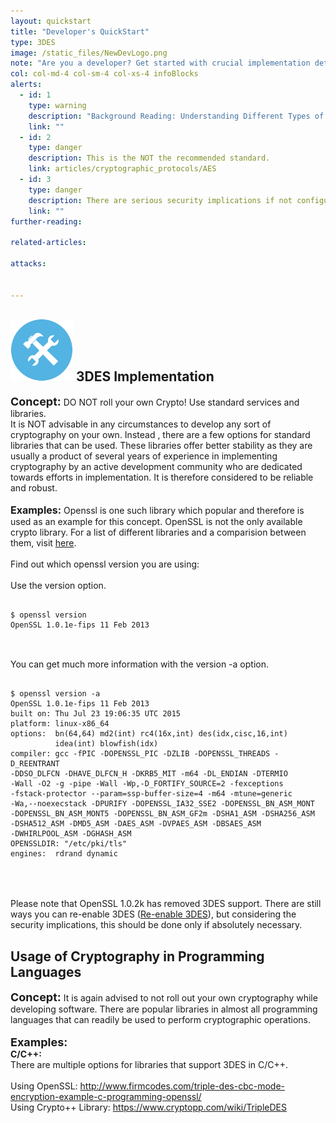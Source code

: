 ```yaml
---
layout: quickstart
title: "Developer's QuickStart"
type: 3DES
image: /static_files/NewDevLogo.png
note: "Are you a developer? Get started with crucial implementation details above."
col: col-md-4 col-sm-4 col-xs-4 infoBlocks
alerts:
  - id: 1
    type: warning
    description: "Background Reading: Understanding Different Types of Problems in Crypto."
    link: ""
  - id: 2
    type: danger
    description: This is the NOT the recommended standard.
    link: articles/cryptographic_protocols/AES
  - id: 3
    type: danger
    description: There are serious security implications if not configured properly!
    link: ""
further-reading:

related-articles:

attacks:


---
```

<p id="nocryptoroll">
<h2> <img src="/static_files/implementation.png " style="width:100px;height:100px;" /> 3DES Implementation</h2>
<font size="4"><strong>Concept:</strong></font>  DO NOT roll your own Crypto! Use standard services and libraries. <br />
It is NOT advisable in any circumstances to develop any sort of cryptography on your own. Instead , there are a few options for standard libraries that can be used.
These libraries offer better stability as they are usually a product of several years of experience in implementing cryptography by an active development community who are
dedicated towards efforts in implementation. It is therefore considered to be reliable and robust. <br /> <br />
<font size="3"><strong>Examples:</strong></font>
Openssl is one such library which popular and therefore is used as an example for this concept.
OpenSSL is not the only available crypto library. For a list of different libraries and a comparision
between them, visit <a href="https://en.wikipedia.org/wiki/Comparison_of_cryptography_libraries">here</a>.
<br /> <br />
Find out which openssl version you are using: <br /> <br />
Use the version option. <br />
<pre>
  <code>
$ openssl version
OpenSSL 1.0.1e-fips 11 Feb 2013
</code>
</pre>
<br />
You can get much more information with the version -a option. <br />
<pre>
  <code>
$ openssl version -a
OpenSSL 1.0.1e-fips 11 Feb 2013
built on: Thu Jul 23 19:06:35 UTC 2015
platform: linux-x86_64
options:  bn(64,64) md2(int) rc4(16x,int) des(idx,cisc,16,int)
          idea(int) blowfish(idx)
compiler: gcc -fPIC -DOPENSSL_PIC -DZLIB -DOPENSSL_THREADS -D_REENTRANT
-DDSO_DLFCN -DHAVE_DLFCN_H -DKRB5_MIT -m64 -DL_ENDIAN -DTERMIO
-Wall -O2 -g -pipe -Wall -Wp,-D_FORTIFY_SOURCE=2 -fexceptions
-fstack-protector --param=ssp-buffer-size=4 -m64 -mtune=generic
-Wa,--noexecstack -DPURIFY -DOPENSSL_IA32_SSE2 -DOPENSSL_BN_ASM_MONT
-DOPENSSL_BN_ASM_MONT5 -DOPENSSL_BN_ASM_GF2m -DSHA1_ASM -DSHA256_ASM
-DSHA512_ASM -DMD5_ASM -DAES_ASM -DVPAES_ASM -DBSAES_ASM
-DWHIRLPOOL_ASM -DGHASH_ASM
OPENSSLDIR: "/etc/pki/tls"
engines:  rdrand dynamic
 </code>
</pre>
<br /> <br />
<span class="red">Please note that OpenSSL 1.0.2k has removed 3DES support. There are still ways you can re-enable 3DES (<a href="https://www.openssl.org/blog/blog/2016/08/24/sweet32/">Re-enable 3DES</a>), but considering the security implications, this should be done only if absolutely necessary. </span>
</p>


<p id="usagelibrary">
<h2>Usage of Cryptography in Programming Languages</h2>
<font size="4"><strong>Concept:</strong></font> It is again advised to not roll out your own cryptography while developing software. There are popular libraries in almost all programming
languages that can readily be used to perform cryptographic operations.
<br /> <br />
<font size="4"><strong>Examples:</strong></font> <br />
<strong>C/C++: </strong> <br />
There are multiple options for libraries that support 3DES in C/C++.  <br /> <br />
Using OpenSSL: <a href="http://www.firmcodes.com/triple-des-cbc-mode-encryption-example-c-programming-openssl/">http://www.firmcodes.com/triple-des-cbc-mode-encryption-example-c-programming-openssl/ </a><br />
Using Crypto++ Library: <a href="https://www.cryptopp.com/wiki/TripleDES">https://www.cryptopp.com/wiki/TripleDES</a><br />
</p>

